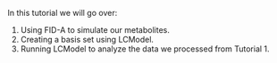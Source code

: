 In this tutorial we will go over:
1. Using FID-A to simulate our metabolites.
2. Creating a basis set using LCModel.
3. Running LCModel to analyze the data we processed from Tutorial 1.
